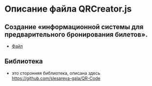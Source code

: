 # Описание файла QRCreator.js

## Создание «информационной системы для предварительного бронирования билетов».

- [Файл](../js/QRCreator.js)

## Библиотека
- это сторонняя библиотека, описана здесь https://github.com/slesareva-gala/QR-Code


